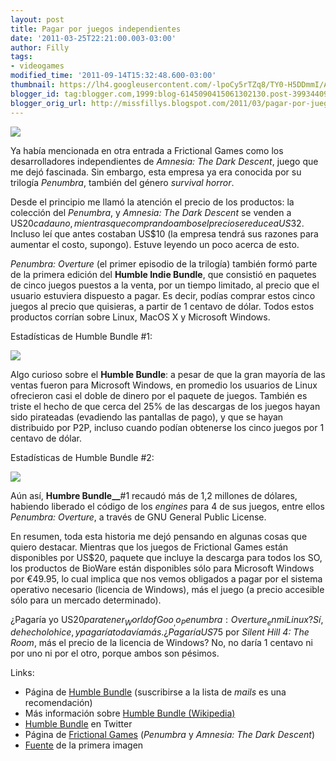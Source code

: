 ```yaml
---
layout: post
title: Pagar por juegos independientes
date: '2011-03-25T22:21:00.003-03:00'
author: Filly
tags:
- videogames
modified_time: '2011-09-14T15:32:48.600-03:00'
thumbnail: https://lh4.googleusercontent.com/-lpoCy5rTZq8/TY0-H5DDmmI/AAAAAAAAARA/huGqJ38lkZk/s72-c/hib4.png
blogger_id: tag:blogger.com,1999:blog-6145090415061302130.post-3993440955261585555
blogger_orig_url: http://missfillys.blogspot.com/2011/03/pagar-por-juegos-independientes.html
---
```


[![](https://lh4.googleusercontent.com/-lpoCy5rTZq8/TY0-H5DDmmI/AAAAAAAAARA/huGqJ38lkZk/s320/hib4.png)][0]

Ya había mencionada en otra entrada a Frictional Games como los desarrolladores independientes de _Amnesia: The
Dark Descent_, juego que me dejó fascinada. Sin embargo, esta empresa ya era conocida por su trilogía _Penumbra_,
también del género _survival horror_.

Desde el principio me llamó la atención el precio de los productos: la colección del _Penumbra_, y _Amnesia: The Dark
Descent_ se venden a US$20 cada uno, mientras que comprando ambos el precio se reduce a US$32\. Incluso leí que antes
costaban US$10 (la empresa tendrá sus razones para aumentar el costo, supongo). Estuve leyendo un poco acerca de esto.

_Penumbra: Overture_ (el primer episodio de la trilogía) también formó parte de la primera edición del **Humble Indie
Bundle**, que consistió en paquetes de cinco juegos puestos a la venta, por un tiempo limitado, al precio que el
usuario estuviera dispuesto a pagar. Es decir, podías comprar estos cinco juegos al precio que quisieras, a partir de
1 centavo de dólar. Todos estos productos corrían sobre Linux, MacOS X y Microsoft Windows.  

Estadísticas de Humble Bundle \#1\:

[![](https://lh4.googleusercontent.com/-XFpLBbfbtEM/TY01vLse8vI/AAAAAAAAAQ0/mQTCiWtDedg/s1600/hib.png)][1]

Algo curioso sobre el **Humble Bundle**: a pesar de que la gran mayoría de las ventas fueron para Microsoft Windows,
en promedio los usuarios de Linux ofrecieron casi el doble de dinero por el paquete de juegos. También es triste el
hecho de que cerca del 25% de las descargas de los juegos hayan sido pirateadas (evadiendo las pantallas de pago), y
que se hayan distribuido por P2P, incluso cuando podían obtenerse los cinco juegos por 1 centavo de dólar.  

Estadísticas de Humble Bundle \#2\:

[![](https://lh6.googleusercontent.com/-ACMeSbLvinQ/TY07B1TpkWI/AAAAAAAAAQ8/Rbwf8K0tFC0/s400/hib2.png)][2]

Aún así, **Humbre Bundle__**\#1 recaudó más de 1,2 millones de dólares, habiendo liberado el código de los _engines_
para 4 de sus juegos, entre ellos _Penumbra: Overture_, a través de GNU General Public License.  

En resumen, toda esta historia me dejó pensando en algunas cosas que quiero destacar. Mientras que los juegos de
Frictional Games están disponibles por US$20, paquete que incluye la descarga para todos los SO, los productos de
BioWare están disponibles sólo para Microsoft Windows por €49.95, lo cual implica que nos vemos obligados a pagar por
el sistema operativo necesario (licencia de Windows), más el juego (a precio accesible sólo para un mercado
determinado).  

¿Pagaría yo US$20 para tener _World of Goo_, o _Penumbra: Overture_ en mi Linux? Sí, de hecho lo hice, y pagaría
todavía más. ¿Pagaría US$75 por _Silent Hill 4: The Room_, más el precio de la licencia de Windows? No, no daría 1
centavo ni por uno ni por el otro, porque ambos son pésimos.  

Links:  

* Página de [Humble Bundle][3] (suscribirse a la lista de _mails_ es una recomendación)
* Más información sobre [Humble Bundle (Wikipedia)][4]
* [Humble Bundle][5] en Twitter  
* Página de [Frictional Games][6] (_Penumbra_ y _Amnesia: The Dark Descent_)
* [Fuente][7] de la primera imagen 

[0]: https://lh4.googleusercontent.com/-lpoCy5rTZq8/TY0-H5DDmmI/AAAAAAAAARA/huGqJ38lkZk/s1600/hib4.png
[1]: https://lh4.googleusercontent.com/-XFpLBbfbtEM/TY01vLse8vI/AAAAAAAAAQ0/mQTCiWtDedg/s1600/hib.png
[2]: https://lh6.googleusercontent.com/-ACMeSbLvinQ/TY07B1TpkWI/AAAAAAAAAQ8/Rbwf8K0tFC0/s1600/hib2.png
[3]: http://www.humblebundle.com/
[4]: http://en.wikipedia.org/wiki/Humble_Indie_Bundle
[5]: http://twitter.com/humble
[6]: http://www.frictionalgames.com/
[7]: http://www.hogargeek.com/